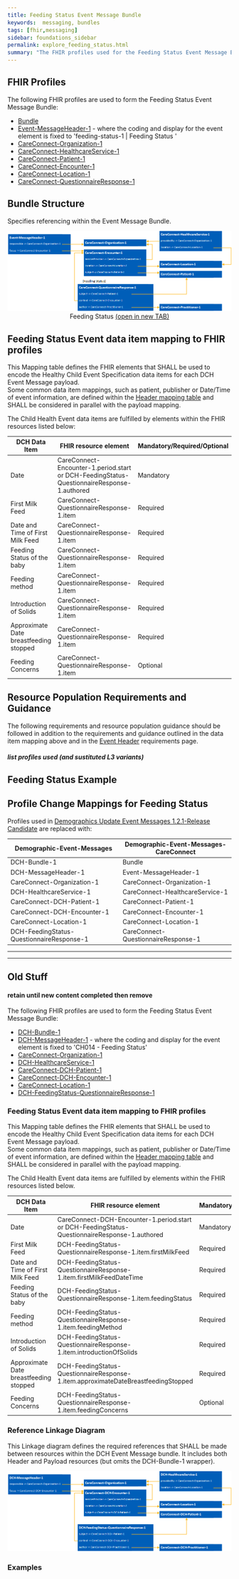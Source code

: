 ```yaml
---
title: Feeding Status Event Message Bundle
keywords:  messaging, bundles
tags: [fhir,messaging]
sidebar: foundations_sidebar
permalink: explore_feeding_status.html
summary: "The FHIR profiles used for the Feeding Status Event Message Bundle"
---
```


## FHIR Profiles ##

The following FHIR profiles are used to form the Feeding Status Event Message Bundle:

- [Bundle](http://hl7.org/fhir/STU3/StructureDefinition/Bundle)
- [Event-MessageHeader-1](https://fhir.nhs.uk/STU3/StructureDefinition/Event-MessageHeader-1) - where the coding and display for the event element is fixed to '​feeding-status-1 \| ​Feeding Status  '
- [CareConnect-Organization-1](https://fhir.hl7.org.uk/STU3/StructureDefinition/CareConnect-Organization-1)
- [CareConnect-HealthcareService-1](https://fhir.hl7.org.uk/STU3/StructureDefinition/CareConnect-HealthcareService-1)
- [CareConnect-Patient-1](https://fhir.hl7.org.uk/STU3/StructureDefinition/CareConnect-Patient-1)
- [CareConnect-Encounter-1](https://fhir.hl7.org.uk/STU3/StructureDefinition/CareConnect-Encounter-1)
- [CareConnect-Location-1](https://fhir.hl7.org.uk/STU3/StructureDefinition/CareConnect-Location-1)
- [CareConnect-QuestionnaireResponse-1](https://fhir.hl7.org.uk/STU3/StructureDefinition/CareConnect-QuestionnaireResponse-1)

## Bundle Structure

Specifies referencing within the Event Message Bundle.

<div style="text-align:center; margin-bottom:20px" >
	<a href="images/explore/dch-feedingstatus.png" target="_blank"><img src="images/explore/dch-feedingstatus.png"></a><br/>
	Feeding Status <a href="images/explore/dch-feedingstatus.png" target="_blank">(open in new TAB)</a>
</div>

## Feeding Status Event data item mapping to FHIR profiles ##

This Mapping table defines the FHIR elements that SHALL be used to encode the Healthy Child Event Specification data items for each DCH Event Message payload.  
Some common data item mappings, such as patient, publisher or Date/Time of event information, are defined within the [Header mapping table](explore_event_header_design.html) and SHALL be considered in parallel with the payload mapping.

The Child Health Event data items are fulfilled by elements within the FHIR resources listed below:

| DCH Data Item            | FHIR resource element                                 | Mandatory/Required/Optional |
|--------------------------|-------------------------------------------------------|-----------------------------|
| Date                                         | CareConnect-Encounter-1.period.start or DCH-FeedingStatus-QuestionnaireResponse-1.authored | Mandatory                   |
| First Milk Feed                              | CareConnect-QuestionnaireResponse-1.item        | Required                    |
| Date and Time of First Milk Feed             | CareConnect-QuestionnaireResponse-1.item        | Required                    |
| Feeding Status of the baby                   | CareConnect-QuestionnaireResponse-1.item        | Required                    |
| Feeding method                               | CareConnect-QuestionnaireResponse-1.item        | Required                    |
| Introduction of Solids                       | CareConnect-QuestionnaireResponse-1.item        | Required                    |
| Approximate Date breastfeeding stopped       | CareConnect-QuestionnaireResponse-1.item        | Required                    |
| Feeding Concerns                             | CareConnect-QuestionnaireResponse-1.item        | Optional                    |


## Resource Population Requirements and Guidance ##

The following requirements and resource population guidance should be followed in addition to the requirements and guidance outlined in the data item mapping above and in the [Event Header](https://developer.nhs.uk/apis/ems-beta/explore_event_header_information.html) requirements page.

#### _list profiles used (and sustituted L3 variants)_ ####

## Feeding Status Example ##

<script src="https://gist.github.com/IOPS-DEV/69575e294644491509b2c244926e9966.js"></script>


## Profile Change Mappings for Feeding Status ##

Profiles used in [Demographics Update Event Messages 1.2.1-Release Candidate](https://developer.nhs.uk/apis/demographicupdates-120-rc/index.html) are replaced with:

| Demographic-Event-Messages | Demographic-Event-Messages-CareConnect |
|----------------------------|----------------------------------------|
| DCH-Bundle-1 | Bundle |
| DCH-MessageHeader-1 | Event-MessageHeader-1 |
| CareConnect-Organization-1 | CareConnect-Organization-1 |
| DCH-HealthcareService-1 | CareConnect-HealthcareService-1 |
| CareConnect-DCH-Patient-1 | CareConnect-Patient-1 |
| CareConnect-DCH-Encounter-1 | CareConnect-Encounter-1 |
| CareConnect-Location-1 | CareConnect-Location-1 |
| DCH-FeedingStatus-QuestionnaireResponse-1 | CareConnect-QuestionnaireResponse-1 |

<hr/>
<hr/>

## Old Stuff ##

#### retain until new content completed then remove ####



The following FHIR profiles are used to form the Feeding Status Event Message Bundle:

- [DCH-Bundle-1](https://fhir.nhs.uk/STU3/StructureDefinition/DCH-Bundle-1)
- [DCH-MessageHeader-1](https://fhir.nhs.uk/STU3/StructureDefinition/DCH-MessageHeader-1) - where the coding and display for the event element is fixed to 'CH014 - Feeding Status'
- [CareConnect-Organization-1](https://fhir.hl7.org.uk/STU3/StructureDefinition/CareConnect-Organization-1)
- [DCH-HealthcareService-1](https://fhir.nhs.uk/STU3/StructureDefinition/DCH-HealthcareService-1)
- [CareConnect-DCH-Patient-1](https://fhir.nhs.uk/STU3/StructureDefinition/CareConnect-DCH-Patient-1)
- [CareConnect-DCH-Encounter-1](https://fhir.nhs.uk/STU3/StructureDefinition/CareConnect-DCH-Encounter-1)
- [CareConnect-Location-1](https://fhir.hl7.org.uk/STU3/StructureDefinition/CareConnect-Location-1)
- [DCH-FeedingStatus-QuestionnaireResponse-1](https://fhir.nhs.uk/STU3/StructureDefinition/DCH-FeedingStatus-QuestionnaireResponse-1)

### Feeding Status Event data item mapping to FHIR profiles ###

This Mapping table defines the FHIR elements that SHALL be used to encode the Healthy Child Event Specification data items for each DCH Event Message payload.  
Some common data item mappings, such as patient, publisher or Date/Time of event information, are defined within the [Header mapping table](explore_event_header_design.html) and SHALL be considered in parallel with the payload mapping.

The Child Health Event data items are fulfilled by elements within the FHIR resources listed below.
                                                                                                   
| DCH Data Item                                | FHIR resource element                                                                          | Mandatory/Required/Optional |
|----------------------------------------------|------------------------------------------------------------------------------------------------|-----------------------------|
| Date                                         | CareConnect-DCH-Encounter-1.period.start or DCH-FeedingStatus-QuestionnaireResponse-1.authored | Mandatory                   |
| First Milk Feed                              | DCH-FeedingStatus-QuestionnaireResponse-1.item.firstMilkFeed                | Required                   |
| Date and Time of First Milk Feed             | DCH-FeedingStatus-QuestionnaireResponse-1.item.firstMilkFeedDateTime                | Required                    |
| Feeding Status of the baby                   | DCH-FeedingStatus-QuestionnaireResponse-1.item.feedingStatus                | Required                   |
| Feeding method                               | DCH-FeedingStatus-QuestionnaireResponse-1.item.feedingMethod              | Required                    |
| Introduction of Solids                       | DCH-FeedingStatus-QuestionnaireResponse-1.item.introductionOfSolids        | Required                    |
| Approximate Date breastfeeding stopped       | DCH-FeedingStatus-QuestionnaireResponse-1.item.approximateDateBreastfeedingStopped        | Required                    |
| Feeding Concerns                             | DCH-FeedingStatus-QuestionnaireResponse-1.item.feedingConcerns        | Optional                   |

### Reference Linkage Diagram ###

This Linkage diagram defines the required references that SHALL be made between resources within the DCH Event Message bundle. It includes both Header and Payload resources (but omits the DCH-Bundle-1 wrapper).

<img src="images/explore/FeedingStatus.png">

### Examples ###

<script src="https://gist.github.com/IOPS-DEV/ab3efd71ea452f9dcbb1ba114af62572.js"></script>

<script src="https://gist.github.com/IOPS-DEV/51761312eb79458d72aa2b0c2efbb9df.js"></script>